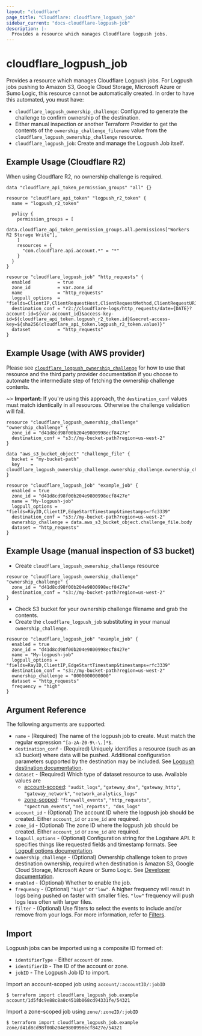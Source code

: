 ```yaml
---
layout: "cloudflare"
page_title: "Cloudflare: cloudflare_logpush_job"
sidebar_current: "docs-cloudflare-logpush-job"
description: |-
  Provides a resource which manages Cloudflare logpush jobs.
---
```


# cloudflare_logpush_job

Provides a resource which manages Cloudflare Logpush jobs. For Logpush jobs pushing to Amazon S3, Google Cloud Storage,
Microsoft Azure or Sumo Logic, this resource cannot be automatically created. In order to have this automated, you must
have:

- `cloudflare_logpush_ownership_challenge`: Configured to generate the challenge
  to confirm ownership of the destination.
- Either manual inspection or another Terraform Provider to get the contents of
  the `ownership_challenge_filename` value from the
  `cloudflare_logpush_ownership_challenge` resource.
- `cloudflare_logpush_job`: Create and manage the Logpush Job itself.


## Example Usage (Cloudflare R2)

When using Cloudflare R2, no ownership challenge is required.

```hcl
data "cloudflare_api_token_permission_groups" "all" {}

resource "cloudflare_api_token" "logpush_r2_token" {
  name = "logpush_r2_token"

  policy {
    permission_groups = [
      data.cloudflare_api_token_permission_groups.all.permissions["Workers R2 Storage Write"],
    ]
    resources = {
      "com.cloudflare.api.account.*" = "*"
    }
  }
}

resource "cloudflare_logpush_job" "http_requests" {
  enabled          = true
  zone_id          = var.zone_id
  name             = "http_requests"
  logpull_options  = "fields=ClientIP,ClientRequestHost,ClientRequestMethod,ClientRequestURI,EdgeEndTimestamp,EdgeResponseBytes,EdgeResponseStatus,EdgeStartTimestamp,RayID&timestamps=rfc3339"
  destination_conf = "r2://cloudflare-logs/http_requests/date={DATE}?account-id=${var.account_id}&access-key-id=${cloudflare_api_token.logpush_r2_token.id}&secret-access-key=${sha256(cloudflare_api_token.logpush_r2_token.value)}"
  dataset          = "http_requests"
}
```

## Example Usage (with AWS provider)

Please see
[`cloudflare_logpush_ownership_challenge`](/docs/providers/cloudflare/r/logpush_ownership_challenge.html)
for how to use that resource and the third party provider documentation if you
choose to automate the intermediate step of fetching the ownership challenge contents.

~> **Important:** If you're using this approach, the `destination_conf` values must
match identically in all resources. Otherwise the challenge validation will fail.

```hcl
resource "cloudflare_logpush_ownership_challenge" "ownership_challenge" {
  zone_id = "d41d8cd98f00b204e9800998ecf8427e"
  destination_conf = "s3://my-bucket-path?region=us-west-2"
}

data "aws_s3_bucket_object" "challenge_file" {
  bucket = "my-bucket-path"
  key    = cloudflare_logpush_ownership_challenge.ownership_challenge.ownership_challenge_filename
}

resource "cloudflare_logpush_job" "example_job" {
  enabled = true
  zone_id = "d41d8cd98f00b204e9800998ecf8427e"
  name = "My-logpush-job"
  logpull_options = "fields=RayID,ClientIP,EdgeStartTimestamp&timestamps=rfc3339"
  destination_conf = "s3://my-bucket-path?region=us-west-2"
  ownership_challenge = data.aws_s3_bucket_object.challenge_file.body
  dataset = "http_requests"
}
```

## Example Usage (manual inspection of S3 bucket)

- Create `cloudflare_logpush_ownership_challenge` resource

```hcl
resource "cloudflare_logpush_ownership_challenge" "ownership_challenge" {
  zone_id = "d41d8cd98f00b204e9800998ecf8427e"
  destination_conf = "s3://my-bucket-path?region=us-west-2"
}
```

- Check S3 bucket for your ownership challenge filename and grab the contents.
- Create the `cloudflare_logpush_job` substituting in your manual `ownership_challenge`.

```hcl
resource "cloudflare_logpush_job" "example_job" {
  enabled = true
  zone_id = "d41d8cd98f00b204e9800998ecf8427e"
  name = "My-logpush-job"
  logpull_options = "fields=RayID,ClientIP,EdgeStartTimestamp&timestamps=rfc3339"
  destination_conf = "s3://my-bucket-path?region=us-west-2"
  ownership_challenge = "0000000000000"
  dataset = "http_requests"
  frequency = "high"
}
```

## Argument Reference

The following arguments are supported:

* `name` - (Required) The name of the logpush job to create. Must match the regular expression `^[a-zA-Z0-9\-\.]*$`.
* `destination_conf` - (Required) Uniquely identifies a resource (such as an s3 bucket) where data will be pushed. Additional configuration parameters supported by the destination may be included. See [Logpush destination documentation](https://developers.cloudflare.com/logs/reference/logpush-api-configuration#destination).
* `dataset` - (Required) Which type of dataset resource to use. Available values are
  - [account-scoped](https://developers.cloudflare.com/logs/reference/log-fields/account): `"audit_logs"`, `"gateway_dns"`, `"gateway_http"`, `"gateway_network"`, `"network_analytics_logs"`
  - [zone-scoped](https://developers.cloudflare.com/logs/reference/log-fields/zone): `"firewall_events"`, `"http_requests"`, `"spectrum_events"`, `"nel_reports", "dns_logs"`
* `account_id` - (Optional) The account ID where the logpush job should be created. Either `account_id` or `zone_id` are required.
* `zone_id` - (Optional) The zone ID where the logpush job should be created. Either `account_id` or `zone_id` are required.
* `logpull_options` - (Optional) Configuration string for the Logshare API. It specifies things like requested fields and timestamp formats. See [Logpull options documentation](https://developers.cloudflare.com/logs/logpush/logpush-configuration-api/understanding-logpush-api/#options).
* `ownership_challenge` - (Optional) Ownership challenge token to prove destination ownership, required when destination is Amazon S3, Google Cloud Storage,
  Microsoft Azure or Sumo Logic. See [Developer documentation](https://developers.cloudflare.com/logs/logpush/logpush-configuration-api/understanding-logpush-api/#usage).
* `enabled` - (Optional) Whether to enable the job.
* `frequency` - (Optional) `"high"` or `"low"`. A higher frequency will result in logs being pushed on faster with smaller files. `"low"` frequency will push logs less often with larger files.
* `filter` - (Optional) Use filters to select the events to include and/or remove from your logs. For more information, refer to [Filters](https://developers.cloudflare.com/logs/reference/logpush-api-configuration/filters/).

## Import

Logpush jobs can be imported using a composite ID formed of:

* `identifierType` - Either `account` or `zone`.
* `identifierID` - The ID of the account or zone.
* `jobID` - The Logpush Job ID to import.

Import an account-scoped job using `account/:accountID/:jobID`
```
$ terraform import cloudflare_logpush_job.example account/1d5fdc9e88c8a8c4518b068cd94331fe/54321
```

Import a zone-scoped job using `zone/:zoneID/:jobID`
```
$ terraform import cloudflare_logpush_job.example zone/d41d8cd98f00b204e9800998ecf8427e/54321
```
